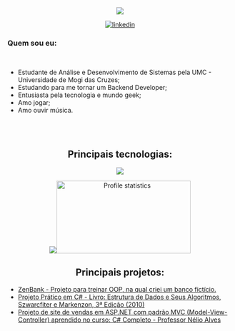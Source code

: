 <div align="center" style="text-align: center;">
  <a href="https://git.io/typing-svg">
    <img src="https://readme-typing-svg.demolab.com?font=Fira+Code&pause=1000&color=03CA40&random=false&width=435&lines=Ol%C3%A1%2C+meu+nome+%C3%A9+Zenalvo+Junior.](https://readme-typing-svg.demolab.com?font=Fira+Code&pause=1000&color=1BE4D7&random=false&width=435&lines=Ol%C3%A1%2C+meu+nome+%C3%A9+Zenalvo+Junior.">
  </a>
</div>
<p align="center">
  <a href="https://www.linkedin.com/in/zenalvo/">
    <img src="https://img.shields.io/badge/LinkedIn-0077B5?style=for-the-badge&logo=linkedin&logoColor=white" alt="linkedin">
  </a>


<div>
    <h3>Quem sou eu:</h3>
    <br>
    <ul>
      <li>Estudante de Análise e Desenvolvimento de Sistemas pela UMC - Universidade de Mogi das Cruzes;</li>
      <li>Estudando para me tornar um Backend Developer;</li>
      <li>Entusiasta pela tecnologia e mundo geek;</li>
      <li>Amo jogar;</li>
      <li>Amo ouvir música.</li>
    </ul>
</div>

<br><br>

<h2 align="center">Principais tecnologias:</h2>
<div align="center">
  <img src="https://skillicons.dev/icons?i=cs,dotnet,visualstudio,vscode,git,github,java,py,html,css,mysql,idea,c,sqlite,&perline=14" />
</div>

<p align="center">
  <img src="https://github-readme-stats-git-masterrstaa-rickstaa.vercel.app/api/top-langs/?username=Jrbastos18&layout=compact&hide_border=true&theme=highcontrast"><a><img src="http://github-profile-summary-cards.vercel.app/api/cards/stats?username=Jrbastos18&theme=highcontrast" alt="Profile statistics" width="300px" height="163" style="border: none"></a>
</p>

<h2 align="center">Principais projetos:</h2>
<div>
  <ul>
    <li><a href="https://github.com/Jrbastos18/ZenBank">ZenBank - Projeto para treinar OOP, na qual criei um banco fictício.<a/></li>
    <li><a href="https://github.com/Jrbastos18/Data-Structures-and-Their-Algorithms/edit/main/README.md">Projeto Prático em C# - Livro: Estrutura de Dados e Seus Algoritmos, Szwarcfiter e Markenzon, 3ª Edição (2010)</a></li>
    <li><a href="https://github.com/Jrbastos18/SalesWebMvc-ASP-Net-Core">Projeto de site de vendas em ASP.NET com padrão MVC (Model-View-Controller) aprendido no curso: C# Completo - Professor Nélio Alves</a></li>
  </ul>
</div>
